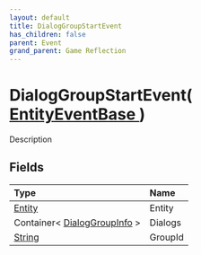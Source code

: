 ```yaml
---
layout: default
title: DialogGroupStartEvent
has_children: false
parent: Event
grand_parent: Game Reflection
---
```

# DialogGroupStartEvent( [ EntityEventBase ](/riftbreaker-wiki/docs/game-reflection/events/entity_event_base/) )
Description 

## Fields

| Type | Name |
|:----------|:--------------|
| [Entity](/riftbreaker-wiki/docs/game-reflection/classes/entity/) | Entity |
| Container< [DialogGroupInfo](/riftbreaker-wiki/docs/game-reflection/classes/dialog_group_info/) > | Dialogs |
| [String](/riftbreaker-wiki/docs/game-reflection/components/string/) | GroupId |


